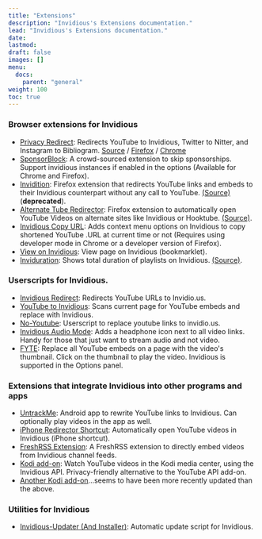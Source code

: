 ```yaml
---
title: "Extensions"
description: "Invidious's Extensions documentation."
lead: "Invidious's Extensions documentation."
date:
lastmod:
draft: false
images: []
menu:
  docs:
    parent: "general"
weight: 100
toc: true
---
```


### Browser extensions for Invidious
- [Privacy Redirect](https://github.com/SimonBrazell/privacy-redirect): Redirects YouTube to Invidious, Twitter to Nitter, and Instagram to Bibliogram. [Source](https://github.com/SimonBrazell/privacy-redirect) / [Firefox](https://addons.mozilla.org/en-US/firefox/addon/privacy-redirect/) / [Chrome](https://chrome.google.com/webstore/detail/privacy-redirect/pmcmeagblkinmogikoikkdjiligflglb)
- [SponsorBlock](https://github.com/ajayyy/SponsorBlock): A crowd-sourced extension to skip sponsorships. Support invidious instances if enabled in the options (Available for Chrome and Firefox).
- [Invidition](https://addons.mozilla.org/en-US/firefox/addon/invidition/): Firefox extension that redirects YouTube links and embeds to their Invidious counterpart without any call to YouTube. [(Source)](https://codeberg.org/Booteille/Invidition)  (**deprecated**).
- [Alternate Tube Redirector](https://addons.mozilla.org/en-US/firefox/addon/alternate-tube-redirector/): Firefox extension to automatically open YouTube Videos on alternate sites like Invidious or Hooktube. [(Source)](https://gitlab.com/2vek/alternate-tube-redirector/).
- [Invidious Copy URL](https://github.com/recette-lemon/invidious-copy-url/): Adds context menu options on Invidious to copy shortened YouTube .URL at current time or not (Requires using developer mode in Chrome or a developer version of Firefox).
- [View on Invidious](https://omar.yt/722e5c15832840fe1ae8830b7c590254b9e0a45c/invidious-bookmarklet.html): View page on Invidious (bookmarklet).
- [Inviduration](https://addons.mozilla.org/en-US/firefox/addon/inviduration/): Shows total duration of playlists on Invidious. [(Source)](https://github.com/rsapkf/inviduration).

### Userscripts for Invidious.
- [Invidious Redirect](https://greasyfork.org/en/scripts/370461-invidious-redirect): Redirects YouTube URLs to Invidio.us.
- [YouTube to Invidious](https://greasyfork.org/en/scripts/375264-youtube-to-invidious): Scans current page for YouTube embeds and replace with Invidious.
- [No-Youtube](https://github.com/mperez01/no-youtube): Userscript to replace youtube links to invidio.us.
- [Invidious Audio Mode](https://greasyfork.org/en/scripts/397700-invidious-audio-mode): Adds a headphone icon next to all video links. Handy for those that just want to stream audio and not video.
- [FYTE](https://greasyfork.org/en/scripts/9252-fyte-fast-youtube-embedded-player): Replace all YouTube embeds on a page with the video's thumbnail. Click on the thumbnail to play the video. Invidious is supported in the Options panel.

### Extensions that integrate Invidious into other programs and apps
- [UntrackMe](https://f-droid.org/en/packages/app.fedilab.nitterizeme/): Android app to rewrite YouTube links to Invidious. Can optionally play videos in the app as well.
- [iPhone Redirector Shortcut](https://www.icloud.com/shortcuts/6bbf26d989cf4d07a5fe1626efbc0950): Automatically open YouTube videos in Invidious (iPhone shortcut).
- [FreshRSS Extension](https://github.com/tmiland/freshrss-invidious): A FreshRSS extension to directly embed videos from Invidious channel feeds.
- [Kodi add-on](https://github.com/TheAssassin/kodi-invidious-plugin): Watch YouTube videos in the Kodi media center, using the Invidious API. Privacy-friendly alternative to the YouTube API add-on.
- [Another Kodi add-on](https://github.com/lekma/plugin.video.invidious)...seems to have been more recently updated than the above.

### Utilities for Invidious
- [Invidious-Updater (And Installer)](https://github.com/tmiland/Invidious-Updater): Automatic update script for Invidious.
